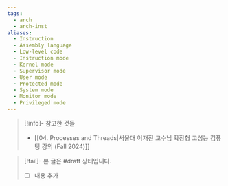 ```yaml
---
tags:
  - arch
  - arch-inst
aliases:
  - Instruction
  - Assembly language
  - Low-level code
  - Instruction mode
  - Kernel mode
  - Supervisor mode
  - User mode
  - Protected mode
  - System mode
  - Monitor mode
  - Privileged mode
---
```

> [!info]- 참고한 것들
> - [[04. Processes and Threads|서울대 이재진 교수님 확장형 고성능 컴퓨팅 강의 (Fall 2024)]]

> [!fail]- 본 글은 #draft 상태입니다.
> - [ ] 내용 추가